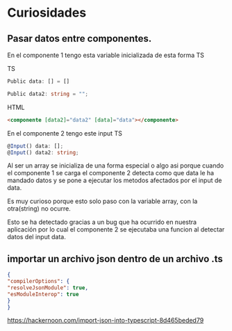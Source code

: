 # Curiosidades

## Pasar datos entre componentes.

En el componente 1 tengo esta variable inicializada de esta forma
TS

TS

```typescript
Public data: [] = []

Public data2: string = "";
```

HTML

```html
<componente [data2]="data2" [data]="data"></componente>   
```

En el componente 2 tengo este input
TS

```typescript
@Input() data: [];
@Input() data2: string;
```

Al ser un array se inicializa de una forma especial o algo asi porque cuando el componente 1 se carga el componente 2 detecta como que data le ha mandado datos y se pone a ejecutar los metodos afectados por el input de data.

Es muy curioso porque esto solo paso con la variable array, con la otra(string) no ocurre.

Esto se ha detectado gracias a un bug que ha ocurrido en nuestra aplicación por lo cual el componente 2 se ejecutaba una funcion al detectar datos del input data.

## importar un archivo json dentro de un archivo .ts

```json
{
"compilerOptions": {
"resolveJsonModule": true,
"esModuleInterop": true  
}
}
```

https://hackernoon.com/import-json-into-typescript-8d465beded79
